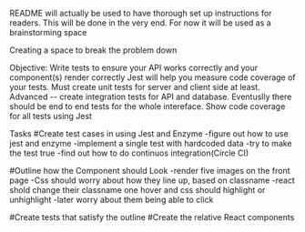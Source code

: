 README will actually be used to have thorough set up instructions for readers. This will be done in the very end.
For now it will be used as a brainstorming space

Creating a space to break the problem down

Objective: Write tests to ensure your API works correctly and your component(s) render correctly
Jest will help you measure code coverage of your tests. Must create unit tests for server and
client side at least. Advanced -- create integration tests for API and database. Eventuslly there
should be end to end tests for the whole intereface.
Show code coverage for all tests using Jest

Tasks
#Create test cases in using Jest and Enzyme
    -figure out how to use jest and enzyme
    -implement a single test with hardcoded data
    -try to make the test true
    -find out how to do continuos integration(Circle CI)

#Outline how the Component should Look
    -render five images on the front page
    -Css should worry about how they line up, based on classname
    -react shold change their classname one hover and css should highlight or unhighlight
    -later worry about them being able to click   

#Create tests that satisfy the outline
#Create the relative React components
